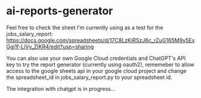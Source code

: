 # ai-reports-generator

Feel free to check the sheet I'm currently using as a test for the jobs_salary_report: https://docs.google.com/spreadsheets/d/17C8LzKiRSzJ6c_rZuG165M9v5ExGgi1f-LiVy_ZIKR4/edit?usp=sharing

You can also use your own Google Cloud credentials and ChatGPT's API key to try the report generator (currently using oauth2), rememeber to allow access to the google sheets api in your google cloud project and change the spreadsheet_id in jobs_salary_report.py to your spreadsheet id.

The integration with chatgpt is in progress...
